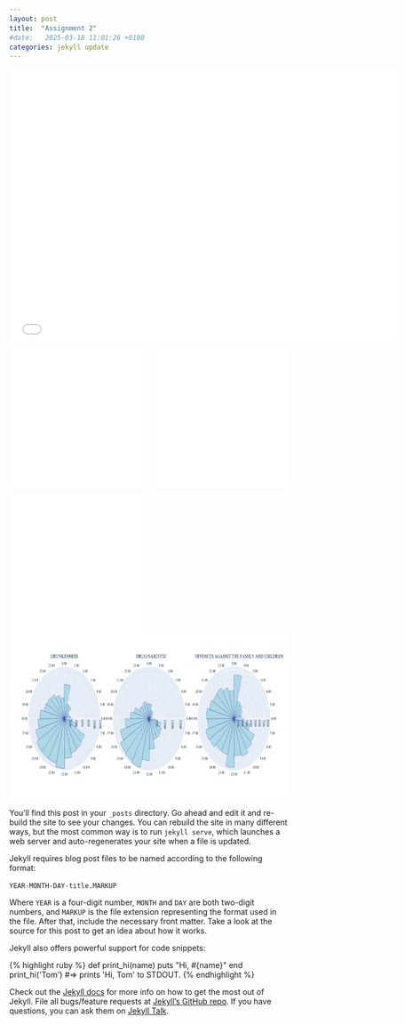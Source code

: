 ```yaml
---
layout: post
title:  "Assignment 2"
#date:   2025-03-18 11:01:26 +0100
categories: jekyll update
---
```

<iframe src="/plots/bokeh_plot.html" width="700" height="500" style="border:none;"></iframe>
<div style="display: grid; grid-template-columns: repeat(2, 1fr); gap: 10px;">
    <iframe src="/plots/map_hooray_offences.html" width="100%" height="250" style="border:none;"></iframe>
    <iframe src="/plots/map_hooray_drunk.html" width="100%" height="250" style="border:none;"></iframe>
    <iframe src="/plots/map_hooray_drug.html" width="100%" height="250" style="border:none;"></iframe>
</div>
<img src="/polar_subplots.png" width="100%" height="300" alt="Polar Subplots" style="border:none;">

You’ll find this post in your `_posts` directory. Go ahead and edit it and re-build the site to see your changes. You can rebuild the site in many different ways, but the most common way is to run `jekyll serve`, which launches a web server and auto-regenerates your site when a file is updated.

Jekyll requires blog post files to be named according to the following format:

`YEAR-MONTH-DAY-title.MARKUP`

Where `YEAR` is a four-digit number, `MONTH` and `DAY` are both two-digit numbers, and `MARKUP` is the file extension representing the format used in the file. After that, include the necessary front matter. Take a look at the source for this post to get an idea about how it works.

Jekyll also offers powerful support for code snippets:

{% highlight ruby %}
def print_hi(name)
  puts "Hi, #{name}"
end
print_hi('Tom')
#=> prints 'Hi, Tom' to STDOUT.
{% endhighlight %}

Check out the [Jekyll docs][jekyll-docs] for more info on how to get the most out of Jekyll. File all bugs/feature requests at [Jekyll’s GitHub repo][jekyll-gh]. If you have questions, you can ask them on [Jekyll Talk][jekyll-talk].

[jekyll-docs]: https://jekyllrb.com/docs/home
[jekyll-gh]:   https://github.com/jekyll/jekyll
[jekyll-talk]: https://talk.jekyllrb.com/

